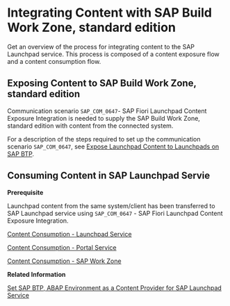 <!-- loioac974343c1e249829303eedce4dd1eba -->

# Integrating Content with SAP Build Work Zone, standard edition

Get an overview of the process for integrating content to the SAP Launchpad service. This process is composed of a content exposure flow and a content consumption flow.



<a name="loioac974343c1e249829303eedce4dd1eba__section_urd_sbw_gsb"/>

## Exposing Content to SAP Build Work Zone, standard edition

Communication scenario `SAP_COM_0647`- SAP Fiori Launchpad Content Exposure Integration is needed to supply the SAP Build Work Zone, standard edition with content from the connected system.

For a description of the steps required to set up the communication scenario `SAP_COM_0647`, see [Expose Launchpad Content to Launchpads on SAP BTP](https://help.sap.com/viewer/10fd1742ea914256abedb34bf15bd069/Cloud/en-US/811789b79045440faf6dfdf02beb35aa.html).



<a name="loioac974343c1e249829303eedce4dd1eba__section_u1r_1cw_gsb"/>

## Consuming Content in SAP Launchpad Servie

**Prerequisite**

Launchpad content from the same system/client has been transferred to SAP Launchpad service using `SAP_COM_0647` - SAP Fiori Launchpad Content Exposure Integration.

[Content Consumption - Launchpad Service](https://help.sap.com/viewer/8c8e1958338140699bd4811b37b82ece/Cloud/en-US/d92cf2f5dfea4959beddc28b005da441.html)

[Content Consumption - Portal Service](https://help.sap.com/viewer/ad4b9f0b14b0458cad9bd27bf435637d/Cloud/en-US/d92cf2f5dfea4959beddc28b005da441.html)

[Content Consumption - SAP Work Zone](https://help.sap.com/viewer/b03c84105ff74f809631e494bd612e83/Cloud/en-US/8bf719ed5011400aa92ec76ee0366323.html)

**Related Information**  


[Set SAP BTP, ABAP Environment as a Content Provider for SAP Launchpad Service](https://developers.sap.com/tutorials/abap-environment-lp-service-content-provider.html)

